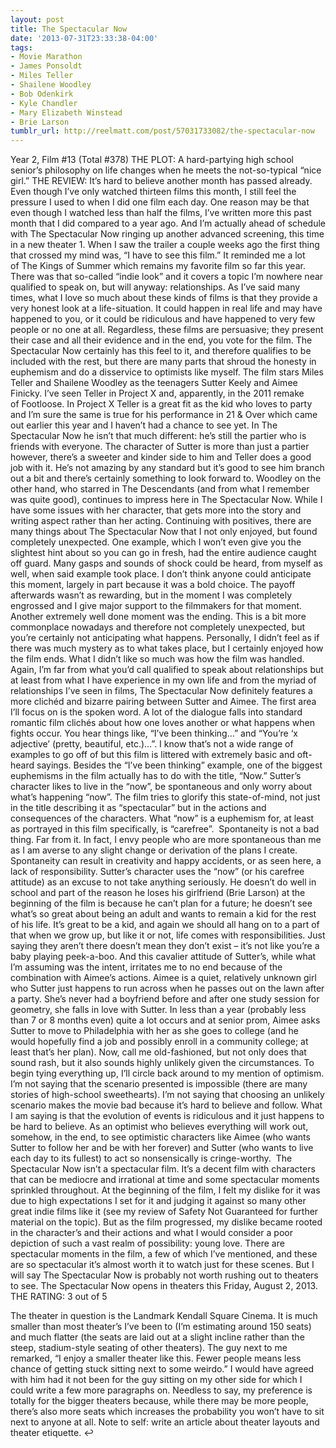 ```yaml
---
layout: post
title: The Spectacular Now
date: '2013-07-31T23:33:38-04:00'
tags:
- Movie Marathon
- James Ponsoldt
- Miles Teller
- Shailene Woodley
- Bob Odenkirk
- Kyle Chandler
- Mary Elizabeth Winstead
- Brie Larson
tumblr_url: http://reelmatt.com/post/57031733082/the-spectacular-now
---
```



Year 2, Film #13 (Total #378)
THE PLOT: A hard-partying high school senior’s philosophy on life changes when he meets the not-so-typical “nice girl.”
THE REVIEW: It’s hard to believe another month has passed already. Even though I’ve only watched thirteen films this month, I still feel the pressure I used to when I did one film each day. One reason may be that even though I watched less than half the films, I’ve written more this past month that I did compared to a year ago. And I’m actually ahead of schedule with The Spectacular Now ringing up another advanced screening, this time in a new theater 1.
When I saw the trailer a couple weeks ago the first thing that crossed my mind was, “I have to see this film.” It reminded me a lot of The Kings of Summer which remains my favorite film so far this year. There was that so-called “indie look” and it covers a topic I’m nowhere near qualified to speak on, but will anyway: relationships. As I’ve said many times, what I love so much about these kinds of films is that they provide a very honest look at a life-situation. It could happen in real life and may have happened to you, or it could be ridiculous and have happened to very few people or no one at all. Regardless, these films are persuasive; they present their case and all their evidence and in the end, you vote for the film. The Spectacular Now certainly has this feel to it, and therefore qualifies to be included with the rest, but there are many parts that shroud the honesty in euphemism and do a disservice to optimists like myself.
The film stars Miles Teller and Shailene Woodley as the teenagers Sutter Keely and Aimee Finicky. I’ve seen Teller in Project X and, apparently, in the 2011 remake of Footloose. In Project X Teller is a great fit as the kid who loves to party and I’m sure the same is true for his performance in 21 & Over which came out earlier this year and I haven’t had a chance to see yet. In The Spectacular Now he isn’t that much different: he’s still the partier who is friends with everyone. The character of Sutter is more than just a partier however, there’s a sweeter and kinder side to him and Teller does a good job with it. He’s not amazing by any standard but it’s good to see him branch out a bit and there’s certainly something to look forward to. Woodley on the other hand, who starred in The Descendants (and from what I remember was quite good), continues to impress here in The Spectacular Now. While I have some issues with her character, that gets more into the story and writing aspect rather than her acting.
Continuing with positives, there are many things about The Spectacular Now that I not only enjoyed, but found completely unexpected. One example, which I won’t even give you the slightest hint about so you can go in fresh, had the entire audience caught off guard. Many gasps and sounds of shock could be heard, from myself as well, when said example took place. I don’t think anyone could anticipate this moment, largely in part because it was a bold choice. The payoff afterwards wasn’t as rewarding, but in the moment I was completely engrossed and I give major support to the filmmakers for that moment. Another extremely well done moment was the ending. This is a bit more commonplace nowadays and therefore not completely unexpected, but you’re certainly not anticipating what happens. Personally, I didn’t feel as if there was much mystery as to what takes place, but I certainly enjoyed how the film ends.
What I didn’t like so much was how the film was handled. Again, I’m far from what you’d call qualified to speak about relationships but at least from what I have experience in my own life and from the myriad of relationships I’ve seen in films, The Spectacular Now definitely features a more clichéd and bizarre pairing between Sutter and Aimee. The first area I’ll focus on is the spoken word. A lot of the dialogue falls into standard romantic film clichés about how one loves another or what happens when fights occur. You hear things like, “I’ve been thinking…” and “You’re ‘x adjective’ (pretty, beautiful, etc.)…”. I know that’s not a wide range of examples to go off of but this film is littered with extremely basic and oft-heard sayings. Besides the “I’ve been thinking” example, one of the biggest euphemisms in the film actually has to do with the title, “Now.” Sutter’s character likes to live in the “now”, be spontaneous and only worry about what’s happening “now”. The film tries to glorify this state-of-mind, not just in the title describing it as “spectacular” but in the actions and consequences of the characters. What “now” is a euphemism for, at least as portrayed in this film specifically, is “carefree”. 
Spontaneity is not a bad thing. Far from it. In fact, I envy people who are more spontaneous than me as I am averse to any slight change or derivation of the plans I create. Spontaneity can result in creativity and happy accidents, or as seen here, a lack of responsibility. Sutter’s character uses the “now” (or his carefree attitude) as an excuse to not take anything seriously. He doesn’t do well in school and part of the reason he loses his girlfriend (Brie Larson) at the beginning of the film is because he can’t plan for a future; he doesn’t see what’s so great about being an adult and wants to remain a kid for the rest of his life. It’s great to be a kid, and again we should all hang on to a part of that when we grow up, but like it or not, life comes with responsibilities. Just saying they aren’t there doesn’t mean they don’t exist – it’s not like you’re a baby playing peek-a-boo. And this cavalier attitude of Sutter’s, while what I’m assuming was the intent, irritates me to no end because of the combination with Aimee’s actions.
Aimee is a quiet, relatively unknown girl who Sutter just happens to run across when he passes out on the lawn after a party. She’s never had a boyfriend before and after one study session for geometry, she falls in love with Sutter. In less than a year (probably less than 7 or 8 months even) quite a lot occurs and at senior prom, Aimee asks Sutter to move to Philadelphia with her as she goes to college (and he would hopefully find a job and possibly enroll in a community college; at least that’s her plan). Now, call me old-fashioned, but not only does that sound rash, but it also sounds highly unlikely given the circumstances. To begin tying everything up, I’ll circle back around to my mention of optimism. I’m not saying that the scenario presented is impossible (there are many stories of high-school sweethearts). I’m not saying that choosing an unlikely scenario makes the movie bad because it’s hard to believe and follow. What I am saying is that the evolution of events is ridiculous and it just happens to be hard to believe. As an optimist who believes everything will work out, somehow, in the end, to see optimistic characters like Aimee (who wants Sutter to follow her and be with her forever) and Sutter (who wants to live each day to its fullest) to act so nonsensically is cringe-worthy. 
The Spectacular Now isn’t a spectacular film. It’s a decent film with characters that can be mediocre and irrational at time and some spectacular moments sprinkled throughout. At the beginning of the film, I felt my dislike for it was due to high expectations I set for it and judging it against so many other great indie films like it (see my review of Safety Not Guaranteed for further material on the topic). But as the film progressed, my dislike became rooted in the character’s and their actions and what I would consider a poor depiction of such a vast realm of possibility: young love. There are spectacular moments in the film, a few of which I’ve mentioned, and these are so spectacular it’s almost worth it to watch just for these scenes. But I will say The Spectacular Now is probably not worth rushing out to theaters to see.
The Spectacular Now opens in theaters this Friday, August 2, 2013.
THE RATING: 3 out of 5 

The theater in question is the Landmark Kendall Square Cinema. It is much smaller than most theater’s I’ve been to (I’m estimating around 150 seats) and much flatter (the seats are laid out at a slight incline rather than the steep, stadium-style seating of other theaters). The guy next to me remarked, “I enjoy a smaller theater like this. Fewer people means less chance of getting stuck sitting next to some weirdo.” I would have agreed with him had it not been for the guy sitting on my other side for which I could write a few more paragraphs on. Needless to say, my preference is totally for the bigger theaters because, while there may be more people, there’s also more seats which increases the probability you won’t have to sit next to anyone at all. Note to self: write an article about theater layouts and theater etiquette. ↩


